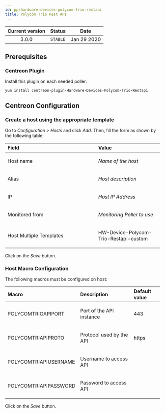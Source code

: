 ```yaml
---
id: pp/hardware-devices-polycom-trio-restapi
title: Polycom Trio Rest API
---
```


| Current version | Status | Date |
| :-: | :-: | :-: |
| 3.0.0 | `STABLE` | Jan 29 2020 |

## Prerequisites
### Centreon Plugin
Install this plugin on each needed poller:

    yum install centreon-plugin-Hardware-Devices-Polycom-Trio-Restapi

## Centreon Configuration
### Create a host using the appropriate template
Go to *Configuration &gt; Hosts* and click *Add*. Then, fill the form as
shown by the following table:

<table>
<colgroup>
<col width="58%" />
<col width="41%" />
</colgroup>
<thead>
<tr class="header">
<th align="left">Field</th>
<th align="left">Value</th>
</tr>
</thead>
<tbody>
<tr class="odd">
<td align="left"><p>Host name</p></td>
<td align="left"><p><em>Name of the host</em></p></td>
</tr>
<tr class="even">
<td align="left"><p>Alias</p></td>
<td align="left"><p><em>Host description</em></p></td>
</tr>
<tr class="odd">
<td align="left"><p>IP</p></td>
<td align="left"><p><em>Host IP Address</em></p></td>
</tr>
<tr class="even">
<td align="left"><p>Monitored from</p></td>
<td align="left"><p><em>Monitoring Poller to use</em></p></td>
</tr>
<tr class="odd">
<td align="left"><p>Host Multiple Templates</p></td>
<td align="left"><p>HW-Device-Polycom-Trio-Restapi-custom</p></td>
</tr>
</tbody>
</table>

Click on the *Save* button.

### Host Macro Configuration
The following macros must be configured on host:

<table>
<colgroup>
<col width="23%" />
<col width="53%" />
<col width="24%" />
</colgroup>
<thead>
<tr class="header">
<th align="left">Macro</th>
<th align="left">Description</th>
<th align="left">Default value</th>
</tr>
</thead>
<tbody>
<tr class="odd">
<td align="left"><p>POLYCOMTRIOAPIPORT</p></td>
<td align="left"><p>Port of the API instance</p></td>
<td align="left"><p>443</p></td>
</tr>
<tr class="even">
<td align="left"><p>POLYCOMTRIAPIPROTO</p></td>
<td align="left"><p>Protocol used by the API</p></td>
<td align="left"><p>https</p></td>
</tr>
<tr class="odd">
<td align="left"><p>POLYCOMTRIAPIUSERNAME</p></td>
<td align="left"><p>Username to access API</p></td>
<td align="left"><p></p></td>
</tr>
<tr class="odd">
<td align="left"><p>POLYCOMTRIAPIPASSWORD</p></td>
<td align="left"><p>Password to access API</p></td>
<td align="left"><p></p></td>
</tr>
</tbody>
</table>

Click on the *Save* button.

